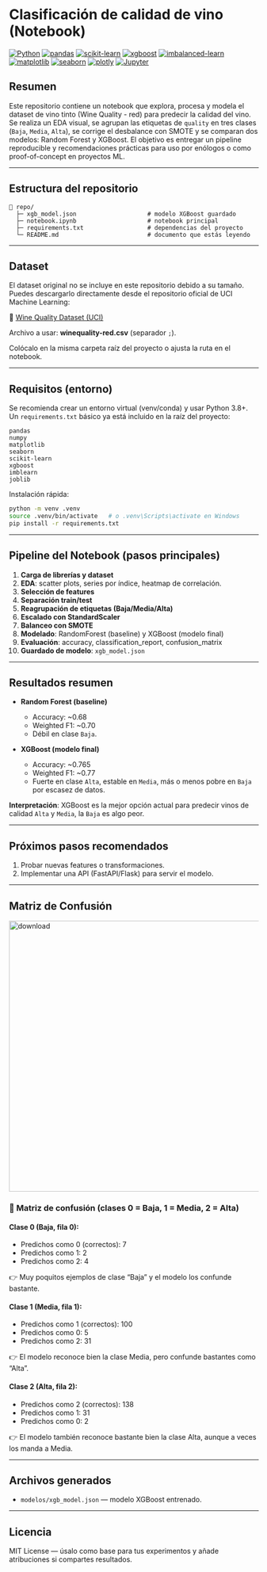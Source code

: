 # Clasificación de calidad de vino (Notebook)

[![Python](https://img.shields.io/badge/Python-3.8%2B-blue)](https://www.python.org/)
[![pandas](https://img.shields.io/badge/pandas-%3E%3D1.3-0f4c81)](https://pandas.pydata.org/)
[![scikit-learn](https://img.shields.io/badge/scikit--learn-%3E%3D1.0-orange)](https://scikit-learn.org/)
[![xgboost](https://img.shields.io/badge/xgboost-%3E%3D1.6-red)](https://xgboost.readthedocs.io/)
[![imbalanced-learn](https://img.shields.io/badge/imbalanced--learn-SMOTE-lightgrey)](https://imbalanced-learn.org/)
[![matplotlib](https://img.shields.io/badge/matplotlib-%3E%3D3.4-CC2927)](https://matplotlib.org/)
[![seaborn](https://img.shields.io/badge/seaborn-%3E%3D0.11-purple)](https://seaborn.pydata.org/)
[![plotly](https://img.shields.io/badge/plotly-%3E%3D5.0-blueviolet)](https://plotly.com/)
[![Jupyter](https://img.shields.io/badge/Jupyter-notebook-orange)](https://jupyter.org/)

## Resumen

Este repositorio contiene un notebook que explora, procesa y modela el dataset de vino tinto (Wine Quality - red) para predecir la calidad del vino. Se realiza un EDA visual, se agrupan las etiquetas de `quality` en tres clases (`Baja`, `Media`, `Alta`), se corrige el desbalance con SMOTE y se comparan dos modelos: Random Forest y XGBoost. El objetivo es entregar un pipeline reproducible y recomendaciones prácticas para uso por enólogos o como proof-of-concept en proyectos ML.

---

## Estructura del repositorio

```
📁 repo/
  ├─ xgb_model.json                    # modelo XGBoost guardado
  ├─ notebook.ipynb                    # notebook principal
  ├─ requirements.txt                  # dependencias del proyecto
  └─ README.md                         # documento que estás leyendo
```

---

## Dataset

El dataset original no se incluye en este repositorio debido a su tamaño. Puedes descargarlo directamente desde el repositorio oficial de UCI Machine Learning:

🔗 [Wine Quality Dataset (UCI)](https://archive.ics.uci.edu/dataset/186/wine+quality)

Archivo a usar: **winequality-red.csv** (separador `;`).

Colócalo en la misma carpeta raíz del proyecto o ajusta la ruta en el notebook.

---

## Requisitos (entorno)

Se recomienda crear un entorno virtual (venv/conda) y usar Python 3.8+. Un `requirements.txt` básico ya está incluido en la raíz del proyecto:

```
pandas
numpy
matplotlib
seaborn
scikit-learn
xgboost
imblearn
joblib
```

Instalación rápida:

```bash
python -m venv .venv
source .venv/bin/activate   # o .venv\Scripts\activate en Windows
pip install -r requirements.txt
```

---

## Pipeline del Notebook (pasos principales)

1. **Carga de librerías y dataset**
2. **EDA**: scatter plots, series por índice, heatmap de correlación.
3. **Selección de features**
4. **Separación train/test**
5. **Reagrupación de etiquetas (Baja/Media/Alta)**
6. **Escalado con StandardScaler**
7. **Balanceo con SMOTE**
8. **Modelado**: RandomForest (baseline) y XGBoost (modelo final)
9. **Evaluación**: accuracy, classification\_report, confusion\_matrix
10. **Guardado de modelo**: `xgb_model.json`

---

## Resultados resumen

* **Random Forest (baseline)**

  * Accuracy: \~0.68
  * Weighted F1: \~0.70
  * Débil en clase `Baja`.

* **XGBoost (modelo final)**

  * Accuracy: \~0.765
  * Weighted F1: \~0.77
  * Fuerte en clase `Alta`, estable en `Media`, más o menos pobre en `Baja` por escasez de datos.

**Interpretación**: XGBoost es la mejor opción actual para predecir vinos de calidad `Alta` y `Media`, la `Baja` es algo peor.

---

## Próximos pasos recomendados

1. Probar nuevas features o transformaciones.
2. Implementar una API (FastAPI/Flask) para servir el modelo.

---

## Matriz de Confusión

<img width="649" height="547" alt="download" src="https://github.com/user-attachments/assets/074c9995-2150-44c1-abd4-d714825706da" />

### 🔎 Matriz de confusión (clases 0 = Baja, 1 = Media, 2 = Alta)

#### Clase 0 (Baja, fila 0):

- Predichos como 0 (correctos): 7
- Predichos como 1: 2
- Predichos como 2: 4

👉 Muy poquitos ejemplos de clase “Baja” y el modelo los confunde bastante.

#### Clase 1 (Media, fila 1):

- Predichos como 1 (correctos): 100
- Predichos como 0: 5
- Predichos como 2: 31

👉 El modelo reconoce bien la clase Media, pero confunde bastantes como “Alta”.

#### Clase 2 (Alta, fila 2):

- Predichos como 2 (correctos): 138
- Predichos como 1: 31
- Predichos como 0: 2

👉 El modelo también reconoce bastante bien la clase Alta, aunque a veces los manda a Media.

---


## Archivos generados

* `modelos/xgb_model.json` — modelo XGBoost entrenado.

---

## Licencia

MIT License — úsalo como base para tus experimentos y añade atribuciones si compartes resultados.
